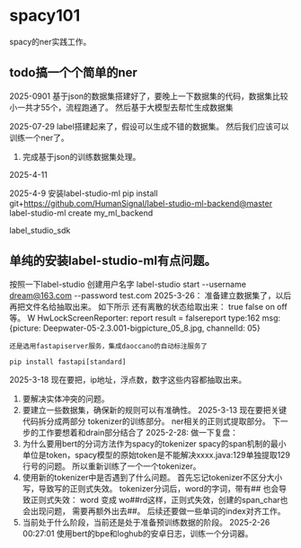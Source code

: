 # spacy101
spacy的ner实践工作。
## todo搞一个个简单的ner
2025-0901
基于json的数据集搭建好了，要晚上一下数据集的代码，数据集比较小一共才55个，流程跑通了。
然后基于大模型去帮忙生成数据集

2025-07-29
label搭建起来了，假设可以生成不错的数据集。
然后我们应该可以训练一个ner了。
1. 完成基于json的训练数据集处理。

2025-4-11

2025-4-9
安装label-studio-ml
pip install git+https://github.com/HumanSignal/label-studio-ml-backend@master
label-studio-ml create my_ml_backend

label_studio_sdk

单纯的安装label-studio-ml有点问题。
---------------------------
按照一下label-studio
创建用户名字
label-studio start  --username dream@163.com --password test.com
2025-3-26：
准备建立数据集了，以后再把文件名给抽取出来。
如下所示
还有离散的状态给取出来： true false on off等。
W HwLockScreenReporter: report result = falsereport type:162 msg:{picture: Deepwater-05-2.3.001-bigpicture_05_8.jpg, channelId: 05}

```
还是选用fastapiserver服务，集成daoccano的自动标注服务了

pip install fastapi[standard]

```

2025-3-18
现在要把，ip地址，浮点数，数字这些内容都抽取出来。
1. 要解决实体冲突的问题。
2. 要建立一些数据集，确保新的规则可以有准确性。
2025-3-13
现在要把关键代码拆分成两部分
tokenizer的训练部分。
ner相关的正则式提取部分。
下一步的工作要想着和drain部分结合了
2025-2-28:
做一下复盘：
1. 为什么要用bert的分词方法作为spacy的tokenizer
spacy的span机制的最小单位是token，spacy模型的原始token是不能解决xxxx.java:129单独提取129行号的问题。
所以重新训练了一个一个tokenizer。
2. 使用新的tokenizer中是否遇到了什么问题。
首先忘记tokenizer不区分大小写，导致写的正则式失效。
tokenizer分词后，word的字词，带有## 也会导致正则式失效： word 变成  wo##rd这样，正则式失效，创建的span_char也会出现问题，
需要再额外出去##。
后续还要做一些单词的index对齐工作。
3. 当前处于什么阶段，当前还是处于准备预训练数据的阶段。
2025-2-26 00:27:01 使用bert的bpe和loghub的安卓日志，训练一个分词器。